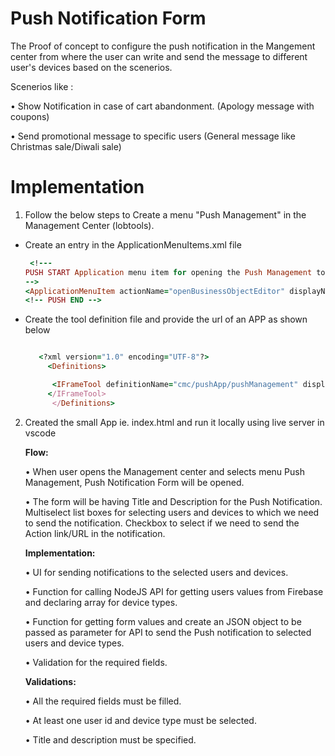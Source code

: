 # Push Notification Form

The Proof of concept to configure the push notification in the Mangement center from where the user can write and send the message to different user's devices based on the scenerios.

Scenerios like :

•	Show Notification in case of cart abandonment. (Apology message with coupons)

•	Send promotional message to specific users (General message like Christmas sale/Diwali sale)


# Implementation
 
 1. Follow the below steps to Create a menu "Push Management" in the Management Center (lobtools).
    
   - Create an entry in the ApplicationMenuItems.xml file
   
      ```ruby
       <!---
      PUSH START Application menu item for opening the Push Management tool.
      -->
      <ApplicationMenuItem actionName="openBusinessObjectEditor" displayName="Push Management" id="pushManagement" package="cmc/shell" toolDefinition="cmc/pushApp/pushManagement"/>
      <!-- PUSH END -->
      ```
      
  - Create the tool definition file and provide the url of an APP as shown below
  
      ```ruby
      
         <?xml version="1.0" encoding="UTF-8"?>
           <Definitions>

            <IFrameTool definitionName="cmc/pushApp/pushManagement" displayName="Push Management" src="http://mylocal.com:5500/push-notifications.html" respectWorkspaceContext="false">
           </IFrameTool>
            </Definitions>
      ```
      
2. Created the small App ie. index.html and run it locally using live server in vscode

      **Flow:**

      •	When user opens the Management center and selects menu Push Management, Push Notification Form will be opened.

      •	The form will be having Title and Description for the Push Notification. Multiselect list boxes for selecting users and devices to which we need to send the notification. Checkbox to select if we need to send the Action link/URL in the notification.


      **Implementation:**

      •	UI for sending notifications to the selected users and devices.

      •	Function for calling NodeJS API for getting users values from Firebase and declaring array for device types.

      •	Function for getting form values and create an JSON object to be passed as parameter for API to send the Push notification to selected users and device types.

      •	Validation for the required fields.


      **Validations:**

      •	All the required fields must be filled.

      •	At least one user id and device type must be selected.

      •	Title and description must be specified.



